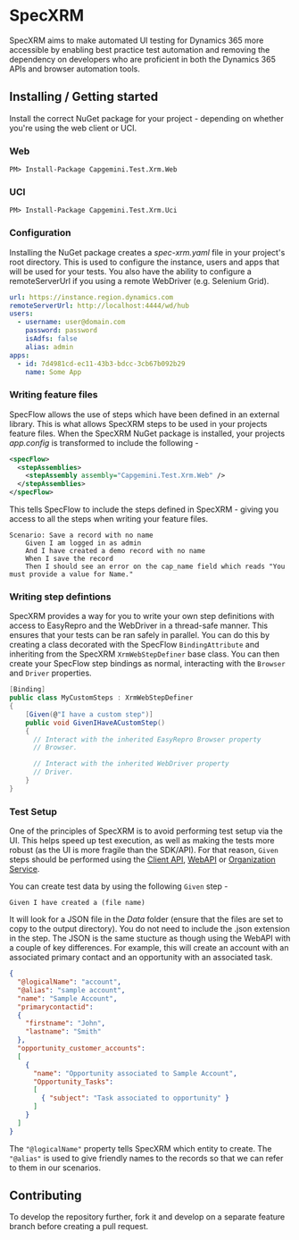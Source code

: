 # SpecXRM

SpecXRM aims to make automated UI testing for Dynamics 365 more accessible by enabling best practice test automation and removing the dependency on developers who are proficient in both the Dynamics 365 APIs and browser automation tools.

## Installing / Getting started

Install the correct NuGet package for your project - depending on whether you're using the web client or UCI.

### Web

```shell
PM> Install-Package Capgemini.Test.Xrm.Web
```

### UCI 

```shell
PM> Install-Package Capgemini.Test.Xrm.Uci
```

### Configuration

Installing the NuGet package creates a *spec-xrm.yaml* file in your project's root directory. This is used to configure the instance, users and apps that will be used for your tests. You also have the ability to configure a remoteServerUrl if you using a remote WebDriver (e.g. Selenium Grid). 

```yaml
url: https://instance.region.dynamics.com
remoteServerUrl: http://localhost:4444/wd/hub
users: 
  - username: user@domain.com
    password: password
    isAdfs: false
    alias: admin
apps:
  - id: 7d4981cd-ec11-43b3-bdcc-3cb67b092b29
    name: Some App
```

### Writing feature files

SpecFlow allows the use of steps which have been defined in an external library. This is what allows SpecXRM steps to be used in your projects feature files. When the SpecXRM NuGet package is installed, your projects *app.config* is transformed to include the following -

```xml
<specFlow>
  <stepAssemblies>
    <stepAssembly assembly="Capgemini.Test.Xrm.Web" />
  </stepAssemblies>
</specFlow>
```

This tells SpecFlow to include the steps defined in SpecXRM - giving you access to all the steps when writing your feature files.

```gherkin
Scenario: Save a record with no name
	Given I am logged in as admin
	And I have created a demo record with no name
	When I save the record
	Then I should see an error on the cap_name field which reads "You must provide a value for Name."
```

### Writing step defintions

SpecXRM provides a way for you to write your own step definitions with access to EasyRepro and the WebDriver in a thread-safe manner. This ensures that your tests can be ran safely in parallel. You can do this by creating a class decorated with the SpecFlow `BindingAttribute` and inheriting from the SpecXRM `XrmWebStepDefiner` base class. You can then create your SpecFlow step bindings as normal, interacting with the `Browser` and `Driver` properties.

```csharp
[Binding]
public class MyCustomSteps : XrmWebStepDefiner
{
    [Given(@"I have a custom step")]
    public void GivenIHaveACustomStep()
    {
      // Interact with the inherited EasyRepro Browser property
      // Browser.

      // Interact with the inherited WebDriver property
      // Driver.
    }
}
```

### Test Setup

One of the principles of SpecXRM is to avoid performing test setup via the UI. This helps speed up test execution, as well as making the tests more robust (as the UI is more fragile than the SDK/API). For that reason, `Given` steps should be performed using the [Client API](client-api), [WebAPI](web-api) or [Organization Service](org-service).

You can create test data by using the following `Given` step -

```gherkin
Given I have created a (file name)
```

It will look for a JSON file in the *Data* folder (ensure that the files are set to copy to the output directory). You do not need to include the .json extension in the step. The JSON is the same stucture as though using the WebAPI with a couple of key differences. For example, this will create an account with an associated primary contact and an opportunity with an associated task.

```json
{
  "@logicalName": "account",
  "@alias": "sample account",
  "name": "Sample Account",
  "primarycontactid":
  {
    "firstname": "John",
    "lastname": "Smith"
  },
  "opportunity_customer_accounts":
  [
    {
      "name": "Opportunity associated to Sample Account",
      "Opportunity_Tasks":
      [
        { "subject": "Task associated to opportunity" }
      ]
    }
  ]
}
```

The `"@logicalName"` property tells SpecXRM which entity to create. The `"@alias"` is used to give friendly names to the records so that we can refer to them in our scenarios. 
## Contributing

To develop the repository further, fork it and develop on a separate feature branch before creating a pull request.

[easyrepro]:https://github.com/Microsoft/EasyRepro
[specflow]:http://specflow.org/
[client-api]:https://docs.microsoft.com/en-us/dynamics365/customer-engagement/developer/clientapi/reference
[web-api]:https://docs.microsoft.com/en-us/dynamics365/customer-engagement/developer/use-microsoft-dynamics-365-web-api
[org-service]:https://docs.microsoft.com/en-us/dynamics365/customer-engagement/developer/use-microsoft-dynamics-365-organization-service